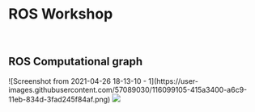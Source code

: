 <h1> ROS Workshop  </h1>
<br>
<h2> ROS Computational graph </h2>
![Screenshot from 2021-04-26 18-13-10 - 1](https://user-images.githubusercontent.com/57089030/116099105-415a3400-a6c9-11eb-834d-3fad245f84af.png)

<img src ="https://user-images.githubusercontent.com/57089030/116099105-415a3400-a6c9-11eb-834d-3fad245f84af.png">
